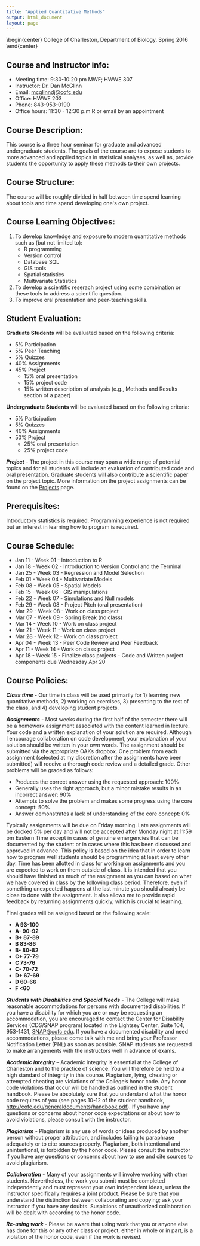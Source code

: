 ```yaml
---
title: "Applied Quantitative Methods"
output: html_document
layout: page
---
```


\begin{center}
College of Charleston, Department of Biology, Spring 2016
\end{center}

Course and Instructor info:
---------------------------
* Meeting time: 9:30-10:20 pm MWF; HWWE 307
* Instructor: Dr. Dan McGlinn
* Email: mcglinndj@cofc.edu
* Office: HWWE 203
* Phone: 843-953-0190
* Office hours: 11:30 - 12:30 p.m R or email by an appointment

Course Description:
-------------------
This course is a three hour seminar for graduate and advanced undergraduate
students. The goals of the course are to expose students to more advanced and
applied topics in statistical analyses, as well as, provide students the
opportunity to apply these methods to their own projects.  

Course Structure:
----------------
The course will be roughly divided in half between time spend learning about
tools and time spend developing one's own project.

Course Learning Objectives:
---------------------------
1. To develop knowledge and exposure to modern quantitative methods such as (but
  not limited to):
    - R programming
    - Version control
    - Database SQL
    - GIS tools
    - Spatial statistics
    - Multivariate Statistics
2. To develop a scientific reserach project using some combination or these
   tools to address a scientific question.
3. To improve oral presentation and peer-teaching skills.

Student Evaluation:
-------------------
**Graduate Students** will be evaluated based on the following criteria:

* 5% Participation
* 5% Peer Teaching
* 5% Quizzes
* 40% Assignments
* 45% Project
    - 15% oral presentation
    - 15% project code
    - 15% written description of analysis (e.g., Methods and Results section of
       a paper)

**Undergraduate Students** will be evaluated based on the following criteria:

* 5% Participation
* 5% Quizzes
* 40% Assignments
* 50% Project
    - 25% oral presentation
    - 25% project code


**_Project_** - The project in this course may span a wide range of potential
topics and for all students will include an evaluation of contributed code and 
oral presentation. Graduate students will also contribute a scientific paper
on the project topic. More information on the project assignments can be found 
on the [Projects](../projects) page.

Prerequisites:
--------------
Introductory statistics is required. Programming experience is not required but
an interest in learning how to program is required.

Course Schedule:
----------------
* Jan 11 - Week 01 - Introduction to R 
* Jan 18 - Week 02 - Introduction to Version Control and the Terminal
* Jan 25 - Week 03 - Regression and Model Selection
* Feb 01 - Week 04 - Multivariate Models
* Feb 08 - Week 05 - Spatial Models
* Feb 15 - Week 06 - GIS manipulations
* Feb 22 - Week 07 - Simulations and Null models
* Feb 29 - Week 08 - Project Pitch (oral presentation)
* Mar 29 - Week 08 - Work on class project
* Mar 07 - Week 09 - Spring Break (no class)
* Mar 14 - Week 10 - Work on class project
* Mar 21 - Week 11 - Work on class project
* Mar 28 - Week 12 - Work on class project
* Apr 04 - Week 13 - Peer Code Review and Peer Feedback
* Apr 11 - Week 14 - Work on class project
* Apr 18 - Week 15 - Finalize class projects - Code and Written project
  components due Wednesday Apr 20

Course Policies:
---------------

**_Class time_** - Our time in class will be used primarily for 1) learning
new quantitative methods, 2) working on exercises, 3) presenting to the rest of
the class, and 4) developing student projects.

**_Assignments_** - Most weeks during the first half of the semester there will
be a homework assignment associated with the content learned in lecture. Your
code and a written explanation of your solution are required. Although I
encourage collaboration on code development, your explanation of your solution
should be written in your own words. The assignment should be submitted via the 
appropriate OAKs dropbox. One problem from each assignment (selected at my
discretion after the assignments have been submitted) will receive a thorough
code review and a detailed grade. Other problems will be graded as follows:

* Produces the correct answer using the requested approach: 100%
* Generally uses the right approach, but a minor mistake results in an incorrect
  answer: 90%
* Attempts to solve the problem and makes some progress using the core concept:
  50%
* Answer demonstrates a lack of understanding of the core concept: 0%

Typically assignments will be due on Friday morning. 
Late assignments will be docked 5% per day and will not be accepted after Monday
night at 11:59 pm Eastern Time except in cases of genuine emergencies that can be
documented by the student or in cases where this has been discussed and approved
in advance. This policy is based on the idea that in order to learn how to
program well students should be programming at least every other day. Time has
been allotted in class for working on assignments and you are expected to work
on them outside of class. It is intended that you should have finished as much
of the assignment as you can based on what we have covered in class by the
following class period. Therefore, even if something unexpected happens at the
last minute you should already be close to done with the assignment. It also
allows me to provide rapid feedback by returning assignments quickly, which is
crucial to learning.

Final grades will be assigned based on the following scale:

- **A 93-100**
- **A- 90-92**
- **B+ 87-89**
- **B 83-86**
- **B- 80-82**
- **C+ 77-79**
- **C 73-76**
- **C- 70-72**
- **D+ 67-69**
- **D 60-66**
- **F \<60**

**_Students with Disabilities and Special Needs_** - The College will make
reasonable accommodations for persons with documented disabilities. If you have
a disability for which you are or may be requesting an accommodation, you are
encouraged to contact the Center for Disability Services (CDS/SNAP program)
located in the Lightsey Center, Suite 104, 953-1431, SNAP@cofc.edu. If you have
a documented disability and need accommodations, please come talk with me and
bring your Professor Notification Letter (PNL) as soon as possible. SNAP
students are requested to make arrangements with the instructors well in advance
of exams.

**_Academic integrity_** – Academic integrity is essential at the College of
Charleston and to the practice of science.  You will therefore be held to a high
standard of integrity in this course.  Plagiarism, lying, cheating or attempted
cheating are violations of the College’s honor code.  Any honor code violations
that occur will be handled as outlined in the student handbook.  Please be
absolutely sure that you understand what the honor code requires of you (see
pages 10-12 of the student handbook,
<http://cofc.edu/generaldocuments/handbook.pdf>).   If you have any questions or
concerns about honor code expectations or about how to avoid violations, please
consult with the instructor.

**_Plagiarism_** - Plagiarism is any use of words or ideas produced by another
person without proper attribution, and includes failing to paraphrase
adequately or to cite sources properly.  Plagiarism, both intentional and
unintentional, is forbidden by the honor code.  Please consult the instructor
if you have any questions or concerns about how to use and cite sources to
avoid plagiarism.

**_Collaboration_** - Many of your assignments will involve working with
other students.  Nevertheless, the work you submit must be completed
independently and must represent your own independent ideas, unless the
instructor specifically requires a joint product.  Please be sure that you
understand the distinction between collaborating and copying; ask your
instructor if you have any doubts. Suspicions of unauthorized collaboration will
be dealt with according to the honor code.

**_Re-using work_** - Please be aware that using work that you or anyone else
 has done for this or any other class or project, either in whole or in part, is
 a violation of the honor code, even if the work is revised. 
